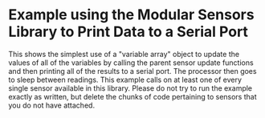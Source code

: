 # Example using the Modular Sensors Library to Print Data to a Serial Port

This shows the simplest use of a "variable array" object to update the values of all of the variables by calling the parent sensor update functions and then printing all of the results to a serial port.  The processor then goes to sleep between readings.  This example calls on at least one of every single sensor available in this library.  Please do not try to run the example exactly as written, but delete the chunks of code pertaining to sensors that you do not have attached.

